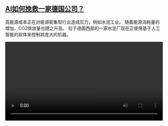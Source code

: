 <!--1714522624000-->
[AI如何挽救一家德国公司？](https://www.dw.com/zh/AI%E5%A6%82%E4%BD%95%E6%8C%BD%E6%95%91%E4%B8%80%E5%AE%B6%E5%BE%B7%E5%9B%BD%E5%85%AC%E5%8F%B8%EF%BC%9F/a-68891863)
------

<p>高能源成本正在对能源密集型行业造成压力，例如水泥工业。 随着能源消耗量的增加，CO2排放量也随之升高。 位于德国西部的一家水泥厂现在正使用基于人工智能的软体来控制其庞大的机器。</small></p><video src="https://tvdownloaddw-a.akamaihd.net/Events/mp4/vdt_zh/2024/dwvgchi240422_deainosub_01imw_AVC_1280x720.mp4" controls style="width:100%"></video>
